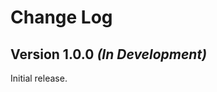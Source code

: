Change Log
==========


Version 1.0.0 *(In Development)*
--------------------------

Initial release.
